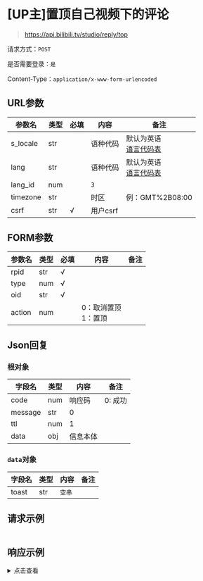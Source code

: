 # [UP主]置顶自己视频下的评论

> https://api.bilibili.tv/studio/reply/top

请求方式：`POST`

是否需要登录：`是`

Content-Type：`application/x-www-form-urlencoded`

## URL参数

| 参数名      | 类型  | 必填  | 内容     | 备注                                |
|----------|-----|-----|--------|-----------------------------------|
| s_locale | str |     | 语种代码   | 默认为英语<br/>[语言代码表](../language.md) |
| lang     | str |     | 语种代码   | 默认为英语<br/>[语言代码表](../language.md) |
| lang_id  | num |     | `3`    |                                   |
| timezone | str |     | 时区     | 例：GMT%2B08:00                     |
| csrf     | str | √   | 用户csrf |                                   |

## FORM参数

| 参数名    | 类型  | 必填  | 内容              | 备注  |
|--------|-----|-----|-----------------|-----|
| rpid   | str | √   |                 |     |
| type   | num | √   |                 |     |
| oid    | str | √   |                 |     |
| action | num |     | 0：取消置顶<br/>1：置顶 |     |

## Json回复

### 根对象

| 字段名     | 类型  | 内容   | 备注    |
|---------|-----|------|-------|
| code    | num | 响应码  | 0: 成功 |
| message | str | 0    |       |
| ttl     | num | 1    |       |
| data    | obj | 信息本体 |       |

### `data`对象

| 字段名   | 类型  | 内容   | 备注  |
|-------|-----|------|-----|
| toast | str | `空串` |     |

## 请求示例

```shell

```

## 响应示例

<details>
<summary>点击查看</summary>

```json
{
  "code": 0,
  "message": "0",
  "ttl": 1,
  "data": {
    "toast": ""
  }
}
```

</details>